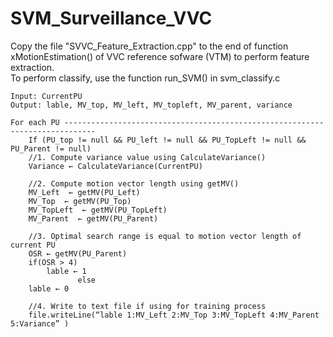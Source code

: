 # SVM_Surveillance_VVC
Copy the file "SVVC_Feature_Extraction.cpp" to the end of function xMotionEstimation() of VVC reference sofware (VTM) to perform feature extraction.  
To perform classify, use the function run_SVM() in svm_classify.c
```
Input: CurrentPU
Output: lable, MV_top, MV_left, MV_topleft, MV_parent, variance

For each PU -----------------------------------------------------------------------------
	If (PU_top != null && PU_left != null && PU_TopLeft != null && PU_Parent != null)
	//1. Compute variance value using CalculateVariance()
	Variance ← CalculateVariance(CurrentPU)

	//2. Compute motion vector length using getMV()
	MV_Left  ← getMV(PU_Left)	
	MV_Top  ← getMV(PU_Top)
	MV_TopLeft  ← getMV(PU_TopLeft)
	MV_Parent  ← getMV(PU_Parent)

	//3. Optimal search range is equal to motion vector length of current PU
	OSR ← getMV(PU_Parent)
	if(OSR > 4)
		lable ← 1
	           else
	lable ← 0

	//4. Write to text file if using for training process
	file.writeLine(“lable 1:MV_Left 2:MV_Top 3:MV_TopLeft 4:MV_Parent 5:Variance” )

```
